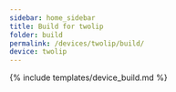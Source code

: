 ```yaml
---
sidebar: home_sidebar
title: Build for twolip
folder: build
permalink: /devices/twolip/build/
device: twolip
---
```

{% include templates/device_build.md %}
